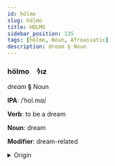 ```yaml
---
id: hölmo
slug: hölmo
title: HÖLMO
sidebar_position: 135
tags: [hölmo, Noun, Afroasiatic]
description: dream § Noun
---
```


### hölmo&emsp;<span kind="abugida">ɂ͊ıƶ</span>

*dream* **§** Noun

**IPA**: /ˈhol.mɑ/

**Verb**: to be a dream

**Noun**: dream

**Modifier**: dream-related

<details>
    <summary>Origin</summary>
    Maltese ħolma /ˈħɔl.ma/<br/>
    <em>Afroasiatic Language Family</em>
</details>
